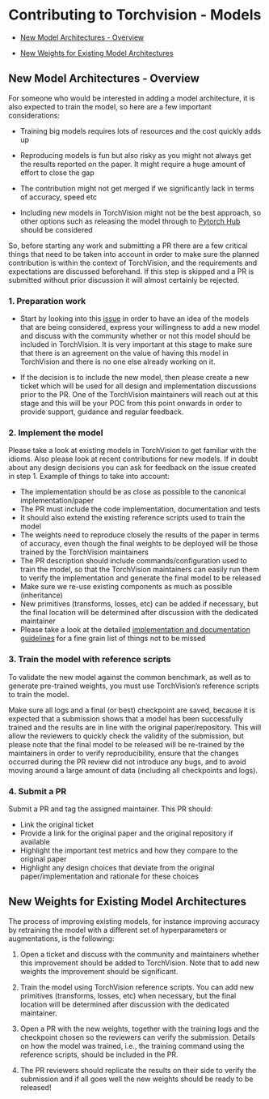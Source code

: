 # Contributing to Torchvision - Models

- [New Model Architectures - Overview](#new-model-architectures---overview)

- [New Weights for Existing Model Architectures](#new-weights-for-existing-model-architectures)

## New Model Architectures - Overview

For someone who would be interested in adding a model architecture, it is also expected to train the model, so here are a few important considerations:

- Training big models requires lots of resources and the cost quickly adds up

- Reproducing models is fun but also risky as you might not always get the results reported on the paper. It might require a huge amount of effort to close the gap

- The contribution might not get merged if we significantly lack in terms of accuracy, speed etc

- Including new models in TorchVision might not be the best approach, so other options such as releasing the model through to [Pytorch Hub](https://pytorch.org/hub/) should be considered

So, before starting any work and submitting a PR there are a few critical things that need to be taken into account in order to make sure the planned contribution is within the context of TorchVision, and the requirements and expectations are discussed beforehand. If this step is skipped and a PR is submitted without prior discussion it will almost certainly be rejected.

### 1. Preparation work

- Start by looking into this [issue](https://github.com/pytorch/vision/issues/2707) in order to have an idea of the models that are being considered, express your willingness to add a new model and discuss with the community whether or not this model should be included in TorchVision. It is very important at this stage to make sure that there is an agreement on the value of having this model in TorchVision and there is no one else already working on it.

- If the decision is to include the new model, then please create a new ticket which will be used for all design and implementation discussions prior to the PR. One of the TorchVision maintainers will reach out at this stage and this will be your POC from this point onwards in order to provide support, guidance and regular feedback.

### 2.  Implement the model

Please take a look at existing models in TorchVision to get familiar with the idioms. Also please look at recent contributions for new models. If in doubt about any design decisions you can ask for feedback on the issue created in step 1.  Example of things to take into account:

- The implementation should be as close as possible to the canonical implementation/paper
- The PR must include the code implementation, documentation and tests
- It should also extend the existing reference scripts used to train the model
- The weights need to reproduce closely the results of the paper in terms of accuracy, even though the final weights to be deployed will be those trained by the TorchVision maintainers
- The PR description should include commands/configuration used to train the model, so that the TorchVision maintainers can easily run them to verify the implementation and generate the final model to be released
- Make sure we re-use existing components as much as possible (inheritance)
- New primitives (transforms, losses, etc) can be added if necessary, but the final location will be determined after discussion with the dedicated maintainer
- Please take a look at the detailed [implementation and documentation guidelines](https://github.com/pytorch/vision/issues/5319) for a fine grain list of things not to be missed

### 3. Train the model with reference scripts

To validate the new model against the common benchmark, as well as to generate pre-trained weights, you must use TorchVision’s reference scripts to train the model.

Make sure all logs and a final (or best) checkpoint are saved, because it is expected that a submission shows that a model has been successfully trained  and the results are in line with the original paper/repository. This will allow the reviewers to quickly check the validity of the submission, but please note that the final model to be released will be re-trained by the maintainers in order to verify reproducibility,  ensure that the changes occurred during the PR review did not introduce any bugs, and to avoid moving around a large amount of data (including all checkpoints and logs).

### 4. Submit a PR

Submit a PR and tag the assigned maintainer. This PR should:

- Link the original ticket
- Provide a link for the original paper and the original repository if available
- Highlight the important test metrics and how they compare to the original paper
- Highlight any design choices that deviate from the original paper/implementation and rationale for these choices

## New Weights for Existing Model Architectures

The process of improving existing models, for instance improving accuracy by retraining the model with a different set of hyperparameters or augmentations, is the following:

1. Open a ticket and discuss with the community and maintainers whether this improvement should be added to TorchVision. Note that to add new weights the improvement should be significant.

2. Train the model using TorchVision reference scripts. You can add new primitives (transforms, losses, etc) when necessary, but the final location will be determined after discussion with the dedicated maintainer.

3. Open a PR with the new weights, together with the training logs and the checkpoint chosen so the reviewers can verify the submission.  Details on how the model was trained, i.e., the training command using the reference scripts, should be included in the PR.

4. The PR reviewers should replicate the results on their side to verify the submission and if all goes well the new weights should be ready to be released!

